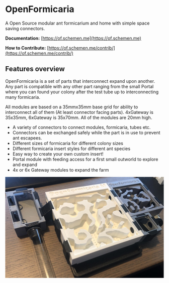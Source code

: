 # OpenFormicaria

A Open Source modular ant formicarium and home with simple space saving connectors.

**Documentation:** [https://of.schemen.me](https://of.schemen.me)

**How to Contribute:** [https://of.schemen.me/contrib/](https://of.schemen.me/contrib/)

## Features overview

OpenFormicaria is a set of parts that interconnect expand upon another. Any part is compatible with any other part ranging from the small Portal where you can found your colony after the test tube up to interconnecting many formicaria.

All modules are based on a 35mmx35mm base grid for ability to interconnect all of them (At least connector facing parts). 4xGateway is 35x35mm, 6xGateway is 35x70mm. All of the modules are 20mm high.

* A variety of connectors to connect modules, formicaria, tubes etc.
* Connectors can be exchanged safely while the part is in use to prevent ant escapees.
* Different sizes of formicaria for different colony sizes
* Different formicaria insert styles for different ant species
* Easy way to create your own custom insert!
* Portal module with feeding access for a first small outworld to explore and expand
* 4x or 6x Gateway modules to expand the farm

![Example Farm](docs/img/1.jpg)